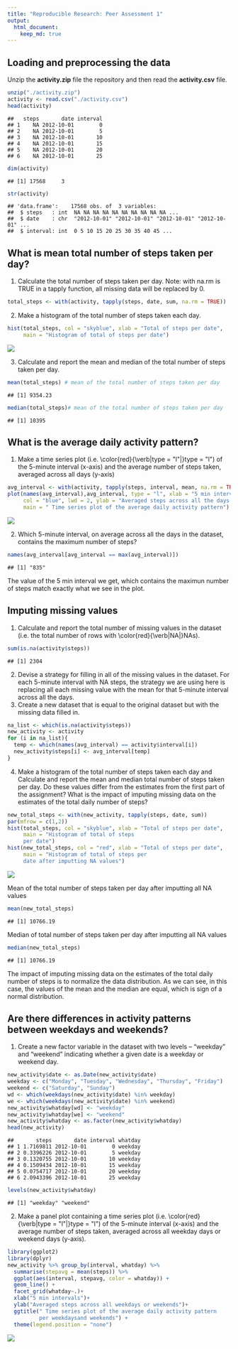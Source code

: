 ```yaml
---
title: "Reproducible Research: Peer Assessment 1"
output: 
  html_document:
    keep_md: true
---
```



## Loading and preprocessing the data
Unzip the **activity.zip** file the repository and then read the **activity.csv** file.


```r
unzip("./activity.zip")
activity <- read.csv("./activity.csv")
head(activity)
```

```
##   steps       date interval
## 1    NA 2012-10-01        0
## 2    NA 2012-10-01        5
## 3    NA 2012-10-01       10
## 4    NA 2012-10-01       15
## 5    NA 2012-10-01       20
## 6    NA 2012-10-01       25
```

```r
dim(activity)
```

```
## [1] 17568     3
```

```r
str(activity)
```

```
## 'data.frame':	17568 obs. of  3 variables:
##  $ steps   : int  NA NA NA NA NA NA NA NA NA NA ...
##  $ date    : chr  "2012-10-01" "2012-10-01" "2012-10-01" "2012-10-01" ...
##  $ interval: int  0 5 10 15 20 25 30 35 40 45 ...
```


## What is mean total number of steps taken per day?
1. Calculate the total number of steps taken per day. Note: with na.rm is TRUE in a tapply function, all missing data will be replaced by 0.

```r
total_steps <- with(activity, tapply(steps, date, sum, na.rm = TRUE))
```

2. Make a histogram of the total number of steps taken each day.

```r
hist(total_steps, col = "skyblue", xlab = "Total of steps per date", 
     main = "Histogram of total of steps per date")
```

![](PA1_template_files/figure-html/unnamed-chunk-3-1.png)<!-- -->

3. Calculate and report the mean and median of the total number of steps taken per day.

```r
mean(total_steps) # mean of the total number of steps taken per day
```

```
## [1] 9354.23
```

```r
median(total_steps)# mean of the total number of steps taken per day
```

```
## [1] 10395
```

## What is the average daily activity pattern?
1. Make a time series plot (i.e. \color{red}{\verb|type = "l"|}type = "l") of the 5-minute interval (x-axis) and the average number of steps taken, averaged across all days (y-axis)


```r
avg_interval <- with(activity, tapply(steps, interval, mean, na.rm = TRUE))
plot(names(avg_interval),avg_interval, type = "l", xlab = "5 min intervals", 
     col = "blue", lwd = 2, ylab = "Averaged steps across all the days ",
     main = " Time series plot of the average daily activity pattern")
```

![](PA1_template_files/figure-html/unnamed-chunk-5-1.png)<!-- -->

2. Which 5-minute interval, on average across all the days in the dataset, contains the maximum number of steps?

```r
names(avg_interval[avg_interval == max(avg_interval)])
```

```
## [1] "835"
```
The value of the 5 min interval we get, which contains the maximun number of steps match exactly what we see in the plot.

## Imputing missing values
1. Calculate and report the total number of missing values in the dataset (i.e. the total number of rows with \color{red}{\verb|NA|}NAs).

```r
sum(is.na(activity$steps))
```

```
## [1] 2304
```

2. Devise a strategy for filling in all of the missing values in the dataset. For each 5-minute interval with NA steps, the strategy we are using here is replacing all each missing value with the mean for that 5-minute interval across all the days.  
3. Create a new dataset that is equal to the original dataset but with the missing data filled in.


```r
na_list <- which(is.na(activity$steps))
new_activity <- activity
for (i in na_list){
  temp <- which(names(avg_interval) == activity$interval[i])
  new_activity$steps[i] <- avg_interval[temp]
}
```

4. Make a histogram of the total number of steps taken each day and Calculate and report the mean and median total number of steps taken per day. Do these values differ from the estimates from the first part of the assignment? What is the impact of imputing missing data on the estimates of the total daily number of steps?


```r
new_total_steps <- with(new_activity, tapply(steps, date, sum))
par(mfrow = c(1,2))
hist(total_steps, col = "skyblue", xlab = "Total of steps per date", 
     main = "Histogram of total of steps 
     per date")
hist(new_total_steps, col = "red", xlab = "Total of steps per date", 
     main = "Histogram of total of steps per 
     date after imputting NA values")
```

![](PA1_template_files/figure-html/unnamed-chunk-9-1.png)<!-- -->


Mean of the total number of steps taken per day after imputting all NA values

```r
mean(new_total_steps)
```

```
## [1] 10766.19
```
Median of total number of steps taken per day after imputting all NA values

```r
median(new_total_steps)
```

```
## [1] 10766.19
```

The impact of imputing missing data on the estimates of the total daily number of steps is to normalize the data distribution. As we can see, in this case, the values of the mean and the median are equal, which is sign of a normal distribution.


## Are there differences in activity patterns between weekdays and weekends?
1. Create a new factor variable in the dataset with two levels – “weekday” and “weekend” indicating whether a given date is a weekday or weekend day.

```r
new_activity$date <- as.Date(new_activity$date)
weekday <- c("Monday", "Tuesday", "Wednesday", "Thursday", "Friday")
weekend <- c("Saturday", "Sunday")
wd <- which(weekdays(new_activity$date) %in% weekday)
we <- which(weekdays(new_activity$date) %in% weekend)
new_activity$whatday[wd] <- "weekday"
new_activity$whatday[we] <- "weekend"
new_activity$whatday <- as.factor(new_activity$whatday)
head(new_activity)
```

```
##       steps       date interval whatday
## 1 1.7169811 2012-10-01        0 weekday
## 2 0.3396226 2012-10-01        5 weekday
## 3 0.1320755 2012-10-01       10 weekday
## 4 0.1509434 2012-10-01       15 weekday
## 5 0.0754717 2012-10-01       20 weekday
## 6 2.0943396 2012-10-01       25 weekday
```

```r
levels(new_activity$whatday)
```

```
## [1] "weekday" "weekend"
```

2. Make a panel plot containing a time series plot (i.e. \color{red}{\verb|type = "l"|}type = "l") of the 5-minute interval (x-axis) and the average number of steps taken, averaged across all weekday days or weekend days (y-axis). 

```r
library(ggplot2)
library(dplyr)
new_activity %>% group_by(interval, whatday) %>% 
  summarise(stepavg = mean(steps)) %>%
  ggplot(aes(interval, stepavg, color = whatday)) + 
  geom_line() +
  facet_grid(whatday~.)+
  xlab("5 min intervals")+
  ylab("Averaged steps across all weekdays or weekends")+
  ggtitle(" Time series plot of the average daily activity pattern 
          per weekdaysand weekends") +
  theme(legend.position = "none")
```

![](PA1_template_files/figure-html/unnamed-chunk-13-1.png)<!-- -->


